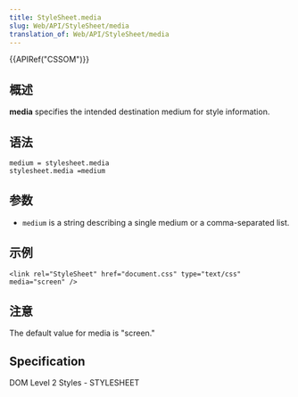 ```yaml
---
title: StyleSheet.media
slug: Web/API/StyleSheet/media
translation_of: Web/API/StyleSheet/media
---
```

{{APIRef("CSSOM")}}

## 概述

**media** specifies the intended destination medium for style information.

## 语法

```plain
medium = stylesheet.media
stylesheet.media =medium
```

## 参数

- `medium` is a string describing a single medium or a comma-separated list.

## 示例

```plain
<link rel="StyleSheet" href="document.css" type="text/css" media="screen" />
```

## 注意

The default value for media is "screen."

## Specification

DOM Level 2 Styles - STYLESHEET

